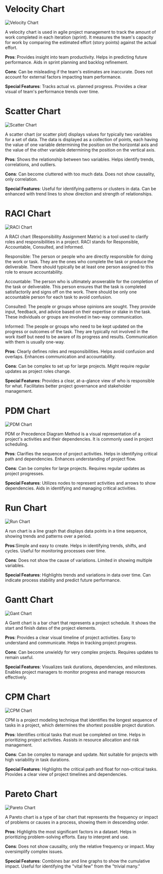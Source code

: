 # **Velocity Chart**

![Velocity Chart](https://github.com/user-attachments/assets/18c7e949-f864-489b-9062-931474da2b9c)

A velocity chart is used in agile project management to track the amount of work completed in each iteration (sprint). It measures the team's capacity for work by comparing the estimated effort (story points) against the actual effort.

**Pros**: Provides insight into team productivity. 
          Helps in predicting future performance. 
          Aids in sprint planning and backlog refinement.

**Cons**: Can be misleading if the team's estimates are inaccurate. 
          Does not account for external factors impacting team performance.

**Special Features**: Tracks actual vs. planned progress. Provides a clear visual of team's performance trends over time.

# **Scatter Chart**

![Scatter Chart](https://github.com/user-attachments/assets/d613870e-7a2f-4308-955f-cb58ddb51936)

A scatter chart (or scatter plot) displays values for typically two variables for a set of data. The data is displayed as a collection of points, each having the value of one variable determining the position on the horizontal axis and the value of the other variable determining the position on the vertical axis.

**Pros**: Shows the relationship between two variables.
Helps identify trends, correlations, and outliers.

**Cons**: Can become cluttered with too much data.
Does not show causality, only correlation.

**Special Features**: Useful for identifying patterns or clusters in data.
Can be enhanced with trend lines to show direction and strength of relationships.

# **RACI Chart**

![RACI Chart](https://github.com/user-attachments/assets/38ab5da6-24ec-44b9-968a-b7ff257ba2e7)

A RACI chart (Responsibility Assignment Matrix) is a tool used to clarify roles and responsibilities in a project. RACI stands for Responsible, Accountable, Consulted, and Informed.

Responsible: The person or people who are directly responsible for doing the work or task. They are the ones who complete the task or produce the deliverable. There should typically be at least one person assigned to this role to ensure accountability.

Accountable: The person who is ultimately answerable for the completion of the task or deliverable. This person ensures that the task is completed satisfactorily and signs off on the work. There should be only one accountable person for each task to avoid confusion.

Consulted: The people or groups whose opinions are sought. They provide input, feedback, and advice based on their expertise or stake in the task. These individuals or groups are involved in two-way communication.

Informed: The people or groups who need to be kept updated on the progress or outcomes of the task. They are typically not involved in the work itself but need to be aware of its progress and results. Communication with them is usually one-way.

**Pros**: Clearly defines roles and responsibilities.
Helps avoid confusion and overlaps.
Enhances communication and accountability.

**Cons**: Can be complex to set up for large projects.
Might require regular updates as project roles change.

**Special Features**: Provides a clear, at-a-glance view of who is responsible for what.
Facilitates better project governance and stakeholder management.

# **PDM Chart**

![PDM Chart](https://github.com/user-attachments/assets/1d8ac73d-ffca-4414-b81c-ce4157fbf0ae)

PDM or Precedence Diagram Method is a visual representation of a project's activities and their dependencies. It is commonly used in project scheduling.

**Pros**: Clarifies the sequence of project activities.
Helps in identifying critical path and dependencies.
Enhances understanding of project flow.

**Cons**: Can be complex for large projects.
Requires regular updates as project progresses.

**Special Features**: Utilizes nodes to represent activities and arrows to show dependencies.
Aids in identifying and managing critical activities.

# **Run Chart**

![Run Chart](https://github.com/user-attachments/assets/460ecbf0-c3e6-413d-816e-4cd0585c0a21)

A run chart is a line graph that displays data points in a time sequence, showing trends and patterns over a period.

**Pros**:Simple and easy to create.
Helps in identifying trends, shifts, and cycles.
Useful for monitoring processes over time.

**Cons**: Does not show the cause of variations.
Limited in showing multiple variables.

**Special Features**: Highlights trends and variations in data over time.
Can indicate process stability and predict future performance.

# **Gantt Chart**

![Gant Chart](https://github.com/user-attachments/assets/4cfee70b-4b32-4e7e-8a58-c59654585325)

A Gantt chart is a bar chart that represents a project schedule. It shows the start and finish dates of the project elements.

**Pros**: Provides a clear visual timeline of project activities.
Easy to understand and communicate.
Helps in tracking project progress.

**Cons**: Can become unwieldy for very complex projects.
Requires updates to remain useful.

**Special Features**: Visualizes task durations, dependencies, and milestones.
Enables project managers to monitor progress and manage resources effectively.

# **CPM Chart**

![CPM Chart](https://github.com/user-attachments/assets/0644066a-0190-4474-a5b2-d7528a3a0ddb)

CPM is a project modeling technique that identifies the longest sequence of tasks in a project, which determines the shortest possible project duration.

**Pros**: Identifies critical tasks that must be completed on time.
Helps in prioritizing project activities.
Assists in resource allocation and risk management.

**Cons**: Can be complex to manage and update.
Not suitable for projects with high variability in task durations.

**Special Features**: Highlights the critical path and float for non-critical tasks.
Provides a clear view of project timelines and dependencies.

# **Pareto Chart**

![Pareto Chart](https://github.com/user-attachments/assets/df3ea976-603f-4820-a3a6-12be76dfd6e4)

A Pareto chart is a type of bar chart that represents the frequency or impact of problems or causes in a process, showing them in descending order.

**Pros**: Highlights the most significant factors in a dataset.
Helps in prioritizing problem-solving efforts.
Easy to interpret and use.

**Cons**: Does not show causality, only the relative frequency or impact.
May oversimplify complex issues.

**Special Features**: Combines bar and line graphs to show the cumulative impact.
Useful for identifying the "vital few" from the "trivial many."
